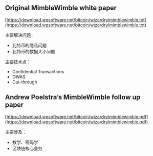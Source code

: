 ## Original MimbleWimble white paper

[https://download.wpsoftware.net/bitcoin/wizardry/mimblewimble.txt](https://download.wpsoftware.net/bitcoin/wizardry/mimblewimble.txt)

主要解决问题：

* 比特币的隐私问题
* 比特币的数据大小问题

主要技术点：

* Confidential Transactions
* OWAS
* Cut-through

## Andrew Poelstra’s MimbleWimble follow up paper

[https://download.wpsoftware.net/bitcoin/wizardry/mimblewimble.pdf](https://download.wpsoftware.net/bitcoin/wizardry/mimblewimble.pdf)

主要涉及：

* 数学、密码学
* 区块链核心业务





